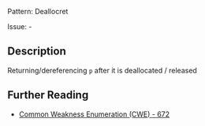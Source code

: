 Pattern: Deallocret

Issue: -

## Description

Returning/dereferencing `p` after it is deallocated / released

## Further Reading

* [Common Weakness Enumeration (CWE) - 672](https://cwe.mitre.org/data/definitions/672.html)